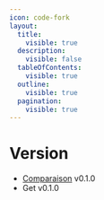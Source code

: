 ```yaml
---
icon: code-fork
layout:
  title:
    visible: true
  description:
    visible: false
  tableOfContents:
    visible: true
  outline:
    visible: true
  pagination:
    visible: true
---
```


# Version

* [Comparaison](comparaison.md) v0.1.0
* Get v0.1.0
